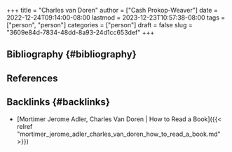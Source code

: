 +++
title = "Charles van Doren"
author = ["Cash Prokop-Weaver"]
date = 2022-12-24T09:14:00-08:00
lastmod = 2023-12-23T10:57:38-08:00
tags = ["person", "person"]
categories = ["person"]
draft = false
slug = "3609e84d-7834-48dd-8a93-24d1cc653def"
+++

## Bibliography {#bibliography}

## References

<style>.csl-entry{text-indent: -1.5em; margin-left: 1.5em;}</style><div class="csl-bib-body">
</div>



## Backlinks {#backlinks}

-   [Mortimer Jerome Adler, Charles Van Doren | How to Read a Book]({{< relref "mortimer_jerome_adler_charles_van_doren_how_to_read_a_book.md" >}})
